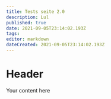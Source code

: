 ```yaml
---
title: Tests seite 2.0
description: Lul
published: true
date: 2021-09-05T23:14:02.193Z
tags: 
editor: markdown
dateCreated: 2021-09-05T23:14:02.193Z
---
```


# Header
Your content here